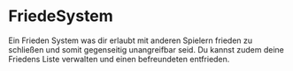 # FriedeSystem
Ein Frieden System was dir erlaubt mit anderen Spielern frieden zu schließen und somit gegenseitig unangreifbar seid.
Du kannst zudem deine Friedens Liste verwalten und einen befreundeten entfrieden.

